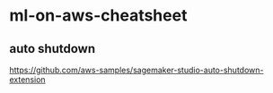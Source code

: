# ml-on-aws-cheatsheet
## auto shutdown
https://github.com/aws-samples/sagemaker-studio-auto-shutdown-extension
